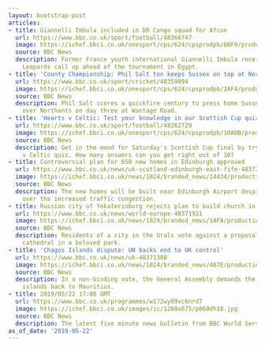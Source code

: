 ```yaml
---
layout: bootstrap-post
articles:
- title: Giannelli Imbula included in DR Congo squad for Afcon
  url: https://www.bbc.co.uk/sport/football/48366747
  image: https://ichef.bbci.co.uk/onesport/cps/624/cpsprodpb/6BF0/production/_96023672_rexfeatures_5608950ai.jpg
  source: BBC News
  description: Former France youth international Giannelli Imbula receives a first
    Leopards call up ahead of the tournament in Egypt.
- title: 'County Championship: Phil Salt ton keeps Sussex on top at Northants'
  url: https://www.bbc.co.uk/sport/cricket/48359894
  image: https://ichef.bbci.co.uk/onesport/cps/624/cpsprodpb/2AF4/production/_107069901_hi054139944.jpg
  source: BBC News
  description: Phil Salt scores a quickfire century to press home Sussex's advantage
    over Northants on day three at Wantage Road.
- title: 'Hearts v Celtic: Test your knowledge in our Scottish Cup quiz'
  url: https://www.bbc.co.uk/sport/football/48362729
  image: https://ichef.bbci.co.uk/onesport/cps/624/cpsprodpb/10A0B/production/_107070186_mediaitem107070185.jpg
  source: BBC News
  description: Get in the mood for Saturday's Scottish Cup final by trying our Hearts
    v Celtic quiz. How many answers can you get right out of 10?
- title: Controversial plan for 650 new homes in Edinburgh approved
  url: https://www.bbc.co.uk/news/uk-scotland-edinburgh-east-fife-48373270
  image: https://ichef.bbci.co.uk/news/1024/branded_news/14434/production/_107069928_22maycammoimage-aerialcgi-1.jpg
  source: BBC News
  description: The new homes will be built near Edinburgh Airport despite some fears
    over the increased traffic congestion.
- title: Russian city of Yekaterinburg rejects plan to build church in park
  url: https://www.bbc.co.uk/news/world-europe-48371921
  image: https://ichef.bbci.co.uk/news/1024/branded_news/1AFA/production/_107060960_053967781-1.jpg
  source: BBC News
  description: Residents of a city in the Urals vote against a proposal to build a
    cathedral in a beloved park.
- title: 'Chagos Islands dispute: UN backs end to UK control'
  url: https://www.bbc.co.uk/news/uk-48371388
  image: https://ichef.bbci.co.uk/news/1024/branded_news/407E/production/_96601561_7a885cb9-136e-4d61-9ddb-2f58c642e4f9.jpg
  source: BBC News
  description: In a non-binding vote, the General Assembly demands the UK give the
    islands back to Mauritius.
- title: 2019/05/22 17:00 GMT
  url: https://www.bbc.co.uk/programmes/w172wy09vc6nrd7
  image: https://ichef.bbci.co.uk/images/ic/1200x675/p060dh18.jpg
  source: BBC News
  description: The latest five minute news bulletin from BBC World Service.
as_of_date: '2019-05-22'
---
```


